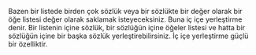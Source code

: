 Bazen bir listede birden çok sözlük veya bir sözlükte bir değer olarak bir öğe listesi değer olarak saklamak isteyeceksiniz.
Buna iç içe yerleştirme denir.
Bir listenin içine sözlük, bir sözlüğün içine öğeler listesi ve hatta bir sözlüğün içine bir başka sözlük yerleştirebilirsiniz.
İç içe yerleştirme güçlü bir özelliktir.